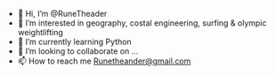 - 👋 Hi, I’m @RuneTheader
- 👀 I’m interested in geography, costal engineering, surfing & olympic weightlifting
- 🌱 I’m currently learning Python 
- 💞️ I’m looking to collaborate on ...
- 📫 How to reach me Runetheander@gmail.com

<!---
RuneTheader/RuneTheader is a ✨ special ✨ repository because its `README.md` (this file) appears on your GitHub profile.
You can click the Preview link to take a look at your changes.
--->
